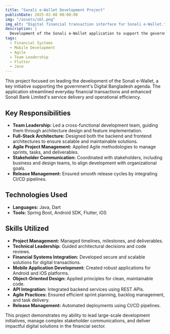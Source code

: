 ```yaml
---
title: "Sonali e-Wallet Development Project"
publishDate: 2025-02-08 00:00:00
img: "/assets/sbl.png"
img_alt: "Digital financial transaction interface for Sonali e-Wallet."
description: |
  Development of the Sonali e-Wallet application to support the government's Digital Bangladesh agenda, streamlining everyday financial transactions and enhancing operational efficiency.
tags:
  - Financial Systems
  - Mobile Development
  - Agile
  - Team Leadership
  - Flutter
  - Java
---
```


This project focused on leading the development of the Sonali e-Wallet, a key initiative supporting the government's Digital Bangladesh agenda. The application streamlined everyday financial transactions and enhanced Sonali Bank Limited's service delivery and operational efficiency.

## Key Responsibilities

- **Team Leadership:** Led a cross-functional development team, guiding them through architecture design and feature implementation.
- **Full-Stack Architecture:** Designed both the backend and frontend architectures to ensure scalable and maintainable solutions.
- **Agile Project Management:** Applied Agile methodologies to manage sprints, tasks, and deliverables.
- **Stakeholder Communication:** Coordinated with stakeholders, including business and design teams, to align development with organizational goals.
- **Release Management:** Ensured smooth release cycles by integrating CI/CD pipelines.

## Technologies Used

- **Languages:** Java, Dart
- **Tools:** Spring Boot, Android SDK, Flutter, iOS

## Skills Utilized

- **Project Management:** Managed timelines, milestones, and deliverables.
- **Technical Leadership:** Guided architectural decisions and code reviews.
- **Financial Systems Integration:** Developed secure and scalable solutions for digital transactions.
- **Mobile Application Development:** Created robust applications for Android and iOS platforms.
- **Object-Oriented Design:** Applied principles for clean, maintainable code.
- **API Integration:** Integrated backend services using REST APIs.
- **Agile Practices:** Ensured efficient sprint planning, backlog management, and task delivery.
- **Release Management:** Automated deployments using CI/CD pipelines.

This project demonstrates my ability to lead large-scale development initiatives, manage complex stakeholder communications, and deliver impactful digital solutions in the financial sector.
